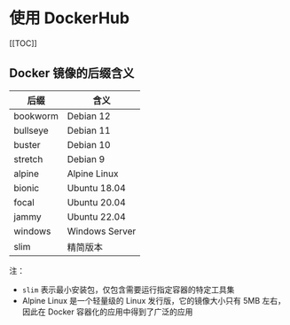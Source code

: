 # 使用 DockerHub

[[TOC]]

## Docker 镜像的后缀含义

| 后缀     | 含义           |
| -------- | -------------- |
| bookworm | Debian 12      |
| bullseye | Debian 11      |
| buster   | Debian 10      |
| stretch  | Debian 9       |
| alpine   | Alpine Linux   |
| bionic   | Ubuntu 18.04   |
| focal    | Ubuntu 20.04   |
| jammy    | Ubuntu 22.04   |
| windows  | Windows Server |
| slim     | 精简版本       |

注：

- `slim` 表示最小安装包，仅包含需要运行指定容器的特定工具集
- Alpine Linux 是一个轻量级的 Linux 发行版，它的镜像大小只有 5MB 左右，因此在 Docker 容器化的应用中得到了广泛的应用

